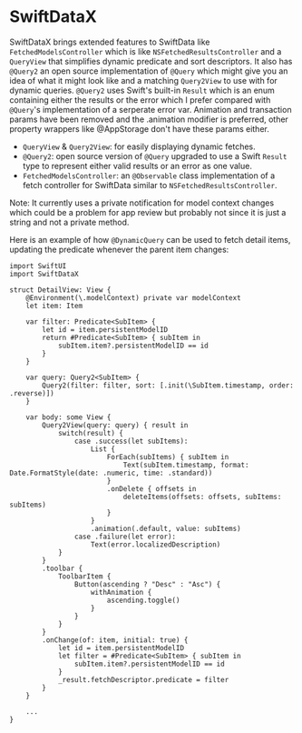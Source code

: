 # SwiftDataX

SwiftDataX brings extended features to SwiftData like `FetchedModelsController` which is like `NSFetchedResultsController` and a `QueryView` that simplifies dynamic predicate and sort descriptors. It also has `@Query2` an open source implementation of `@Query` which might give you an idea of what it might look like and a matching `Query2View` to use with for dynamic queries. `@Query2` uses Swift's built-in `Result` which is an enum containing either the results or the error which I prefer compared with `@Query`'s implementation of a serperate error var. Animation and transaction params have been removed and the .animation modifier is preferred, other property wrappers like @AppStorage don't have these params either.

* `QueryView` & `Query2View`: for easily displaying dynamic fetches.
* `@Query2`: open source version of `@Query` upgraded to use a Swift `Result` type to represent either valid results or an error as one value. 
* `FetchedModelsController`: an `@Observable` class implementation of a fetch controller for SwiftData similar to `NSFetchedResultsController`.

Note: It currently uses a private notification for model context changes which could be a problem for app review but probably not since it is just a string and not a private method.

Here is an example of how `@DynamicQuery` can be used to fetch detail items, updating the predicate whenever the parent item changes:

```
import SwiftUI
import SwiftDataX

struct DetailView: View {
    @Environment(\.modelContext) private var modelContext
    let item: Item

    var filter: Predicate<SubItem> {
        let id = item.persistentModelID
        return #Predicate<SubItem> { subItem in
            subItem.item?.persistentModelID == id
        }
    }
    
    var query: Query2<SubItem> {
        Query2(filter: filter, sort: [.init(\SubItem.timestamp, order: .reverse)])
    }

    var body: some View {
        Query2View(query: query) { result in
            switch(result) {
                case .success(let subItems):
                    List {
                        ForEach(subItems) { subItem in
                            Text(subItem.timestamp, format: Date.FormatStyle(date: .numeric, time: .standard))
                        }
                        .onDelete { offsets in
                            deleteItems(offsets: offsets, subItems: subItems)
                        }
                    }
                    .animation(.default, value: subItems)
                case .failure(let error):
                    Text(error.localizedDescription)
            }
        }
        .toolbar {
            ToolbarItem {
                Button(ascending ? "Desc" : "Asc") {
                    withAnimation {
                        ascending.toggle()
                    }
                }
            }
        }
        .onChange(of: item, initial: true) {
            let id = item.persistentModelID
            let filter = #Predicate<SubItem> { subItem in
                subItem.item?.persistentModelID == id
            }
            _result.fetchDescriptor.predicate = filter
        }
    }
    
    ...
}
```
